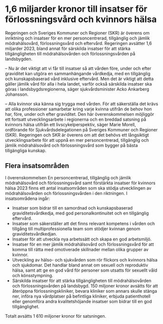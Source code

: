 # 1,6 miljarder kronor till insatser för förlossningsvård och kvinnors hälsa

Regeringen och Sveriges Kommuner och Regioner (SKR) är överens om inriktning och insatser för en mer personcentrerad, tillgänglig och jämlik mödrahälsovård, förlossningsvård och eftervård. Regeringen avsätter 1,6 miljarder 2023, bland annat för särskilda insatser för att stärka tillgängligheten till mödrahälsovården och förlossningsvården på landsbygden.

– Nu är det viktigt att vi får till insatser så att vården före, under och efter graviditet kan utgöra en sammanhängande vårdkedja, med en tillgänglig och kunskapsbaserad vård inklusive eftervård. Men det är viktigt att detta gäller jämlik vård för alla i hela landet, varför också särskilda insatser ska göras i landsbygdsregionerna, säger sjukvårdsminister Acko Ankarberg Johansson.

– Alla kvinnor ska känna sig trygga med vården. För att säkerställa det krävs att olika professioner samarbetar kring varje kvinna utifrån de behov hon har, före, under och efter graviditet. Den här överenskommelsen möjliggör ett fortsatt utvecklingsarbete i regionerna och en breddad satsning på kvinnors hälsa utifrån ett livscykelperspektiv, säger Marie Morell, ordförande för Sjukvårdsdelegationen på Sveriges Kommuner och Regioner (SKR). Regeringen och SKR är överens om att det behövs ett långsiktigt utvecklingsarbete för att uppnå en mer personcentrerad, tillgänglig och jämlik mödrahälsovård och förlossningsvård som bygger på bästa tillgängliga kunskap.

## Flera insatsområden

I överenskommelsen En personcentrerad, tillgänglig och jämlik mödrahälsovård och förlossningsvård samt förstärkta insatser för kvinnors hälsa 2023 finns ett antal insatsområden som ska stödja utvecklingen av mödrahälsovården och förlossningsvården i den riktningen. I insatsområdena ingår:

* Insatser som bidrar till en samordnad och kunskapsbaserad graviditetsvårdkedja, med god personalkontinuitet och en tillgänglig eftervård.
* Insatser som säkerställer att det finns relevant kompetens i vården och tillgång till multiprofessionella team som stödjer kvinnan genom graviditetsvårdkedjan.
* Insatser för att utveckla nya arbetssätt och skapa en god arbetsmiljö.
* Insatser för en mer jämlik mödrahälsovård och förlossningsvård för att komma till rätta med omotiverade skillnader mellan olika grupper av kvinnor.
* Utveckling av hälso- och sjukvården som rör flickors och kvinnors hälsa och sjukdomar. Det handlar bland annat om sexuell och reproduktiv hälsa, samt att ge en god vård för personer som utsatts för sexuellt våld och könsstympning.
* Särskilda insatser för att stärka tillgängligheten till mödrahälsovården och förlossningsvården på landsbygd. 150 miljoner kronor avsätts för att återöppna förlossningskliniker, bevara kliniker som annars skulle stänga ner, införa nya vårdplatser på befintliga kliniker, erbjuda patienthotell eller genomföra andra kvalitetshöjande insatser som bidrar till en god tillgänglighet.

Totalt avsätts 1 610 miljoner kronor för satsningen.
